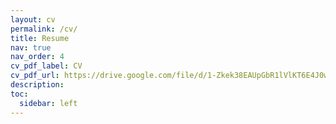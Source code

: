 ```yaml
---
layout: cv
permalink: /cv/
title: Resume
nav: true
nav_order: 4
cv_pdf_label: CV
cv_pdf_url: https://drive.google.com/file/d/1-Zkek38EAUpGbR1lVlKT6E4J0wfKI7Aa/view?usp=sharing
description: 
toc:
  sidebar: left
---
```

